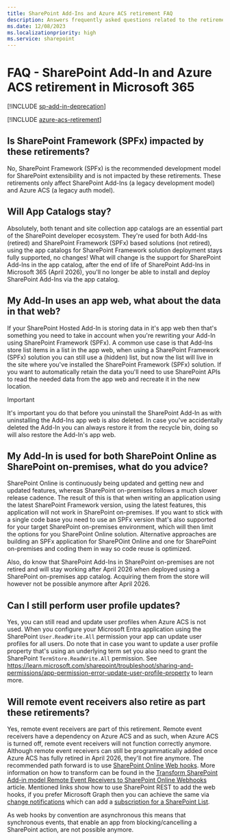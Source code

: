 ```yaml
---
title: SharePoint Add-Ins and Azure ACS retirement FAQ
description: Answers frequently asked questions related to the retirements of SharePoint Add-In and Azure ACS in Microsoft 365.
ms.date: 12/08/2023
ms.localizationpriority: high
ms.service: sharepoint
---
```


# FAQ - SharePoint Add-In and Azure ACS retirement in Microsoft 365

[!INCLUDE [sp-add-in-deprecation](../../includes/snippets/sp-add-in-deprecation.md)]

[!INCLUDE [azure-acs-retirement](../../includes/snippets/azure-acs-deprecation.md)]

## Is SharePoint Framework (SPFx) impacted by these retirements?

No, SharePoint Framework (SPFx) is the recommended development model for SharePoint extensibility and is not impacted by these retirements. These retirements only affect SharePoint Add-Ins (a legacy development model) and Azure ACS (a legacy auth model).

## Will App Catalogs stay?

Absolutely, both tenant and site collection app catalogs are an essential part of the SharePoint developer ecosystem. They're used for both Add-Ins (retired) and SharePoint Framework (SPFx) based solutions (not retired), using the app catalogs for SharePoint Framework solution deployment stays fully supported, no changes! What will change is the support for SharePoint Add-Ins in the app catalog, after the end of life of SharePoint Add-Ins in Microsoft 365 (April 2026), you'll no longer be able to install and deploy SharePoint Add-Ins via the app catalog.

## My Add-In uses an app web, what about the data in that web?

If your SharePoint Hosted Add-In is storing data in it's app web then that's something you need to take in account when you're rewriting your Add-In using SharePoint Framework (SPFx). A common use case is that Add-Ins store list items in a list in the app web, when using a SharePoint Framework (SPFx) solution you can still use a (hidden) list, but now the list will live in the site where you've installed the SharePoint Framework (SPFx) solution. If you want to automatically retain the data you'll need to use SharePoint APIs to read the needed data from the app web and recreate it in the new location. 

> [!Important]
> It's important you do that before you uninstall the SharePoint Add-In as with uninstalling the Add-Ins app web is also deleted. In case you've accidentally deleted the Add-In you can always restore it from the recycle bin, doing so will also restore the Add-In's app web.

## My Add-In is used for both SharePoint Online as SharePoint on-premises, what do you advice?

SharePoint Online is continuously being updated and getting new and updated features, whereas SharePoint on-premises follows a much slower release cadence. The result of this is that when writing an application using the latest SharePoint Framework version, using the latest features, this application will not work in SharePoint on-premises. If you want to stick with a single code base you need to use an SPFx version that's also supported for your target SharePoint on-premises environment, which will then limit the options for you SharePoint Online solution. Alternative approaches are building an SPFx application for SharePOint Online and one for SharePoint on-premises and coding them in way so code reuse is optimized.

Also, do know that SharePoint Add-Ins in SharePoint on-premises are not retired and will stay working after April 2026 when deployed using a SharePoint on-premises app catalog. Acquiring them from the store will however not be possible anymore after April 2026.

## Can I still perform user profile updates?

Yes, you can still read and update user profiles when Azure ACS is not used. When you configure your Microsoft Entra application using the SharePoint `User.ReadWrite.All` permission your app can update user profiles for all users. Do note that in case you want to update a user profile property that's using an underlying term set you also need to grant the SharePoint `TermStore.ReadWrite.All` permission. See https://learn.microsoft.com/sharepoint/troubleshoot/sharing-and-permissions/app-permission-error-update-user-profile-property to learn more.

## Will remote event receivers also retire as part these retirements?

Yes, remote event receivers are part of this retirement. Remote event receivers have a dependency on Azure ACS and as such, when Azure ACS is turned off, remote event receivers will not function correctly anymore. Although remote event receivers can still be programmatically added once Azure ACS has fully retired in April 2026, they'll not fire anymore. The recommended path forward is to use [SharePoint Online Web hooks](../apis/webhooks/overview-sharepoint-webhooks). More information on how to transform can be found in the [Transform SharePoint Add-in model Remote Event Receivers to SharePoint Online Webhooks](../sp-add-ins-modernize/from-remote-event-receivers-to-webhooks.md) article. Mentioned links show how to use SharePoint REST to add the web hooks, if you prefer Microsoft Graph then you can achieve the same via [change notifications](https://learn.microsoft.com/graph/webhooks?context=graph%2Fapi%2F1.0&view=graph-rest-1.0) which can add a [subscription for a SharePoint List](https://learn.microsoft.com/graph/api/resources/subscription?view=graph-rest-1.0).

As web hooks by convention are asynchronous this means that synchronous events, that enable an app from blocking/cancelling a SharePoint action, are not possible anymore.
